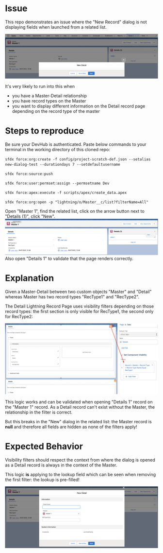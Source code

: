 # Issue
This repo demonstrates an issue where the "New Record" dialog is not displaying fields when launched from a related list. 

![](assets/issue.png)


It's very likely to run into this when 
- you have a Master-Detail relationship
- you have record types on the Master
- you want to display different information on the Detail record page depending on the record type of the master


# Steps to reproduce

Be sure your DevHub is authenticated. Paste below commands to your terminal in the working directory of this cloned repo:


`sfdx force:org:create -f config/project-scratch-def.json --setalias new-dialog-test --durationdays 7 --setdefaultusername`

`sfdx force:source:push`


`sfdx force:user:permset:assign --permsetname Dev`

`sfdx force:apex:execute -f scripts/apex/create_data.apex`

`sfdx force:org:open -p "lightning/o/Master__c/list?filterName=All"`

Open "Master 1", find the related list, click on the arrow button next to "Details (1)", click "New".
![](assets/new.png)
Also open "Details 1" to validate that the page renders correctly.


# Explanation
Given a Master-Detail between two custom objects "Master" and "Detail" whereas Master has two record types "RecType1" and "RecType2".

The Detail Lightning Record Page uses visibility filters depending on those record types: the first section is only visible for RecType1, the second only for RecType2:

![](assets/filters.png)

This logic works and can be validated when opening "Details 1" record on the "Master 1" record. As a Detail record can't exist without the Master, the relationship in the filter is correct.

But this breaks in the "New" dialog in the related list: the Master record is **null** and therefore all fields are hidden as none of the filters apply!


# Expected Behavior
Visibility filters should respect the context from where the dialog is opened as a Detail record is always in the context of the Master. 

This logic **is** applying to the lookup field which can be seen when removing the first filter: the lookup is pre-filled!

![](assets/new_without_filter.png)
